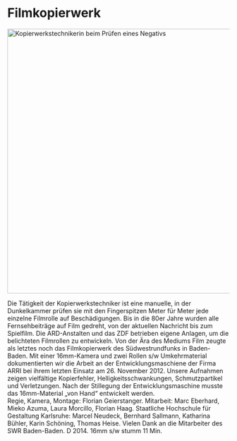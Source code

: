 # Filmkopierwerk

<img src="/projekte/2012filmkopierwerk/kopierwerk_16mmhd.mov.01_00_57_18.standbild007e2.jpg" data-query="?direct&amp;600" width="600" alt="Kopierwerkstechnikerin beim Prüfen eines Negativs" />

Die Tätigkeit der Kopierwerkstechniker ist eine manuelle, in der Dunkelkammer prüfen sie mit den Fingerspitzen Meter für Meter jede einzelne Filmrolle auf Beschädigungen. Bis in die 80er Jahre wurden alle Fernsehbeiträge auf Film gedreht, von der aktuellen Nachricht bis zum Spielfilm. Die ARD-Anstalten und das ZDF betrieben eigene Anlagen, um die belichteten Filmrollen zu entwickeln. Von der Ära des Mediums Film zeugte als letztes noch das Filmkopierwerk des Südwestrundfunks in Baden-Baden. Mit einer 16mm-Kamera und zwei Rollen s/w Umkehrmaterial dokumentierten wir die Arbeit an der Entwicklungsmaschiene der Firma ARRI bei ihrem letzten Einsatz am 26. November 2012. Unsere Aufnahmen zeigen vielfältige Kopierfehler, Helligkeitsschwankungen, Schmutzpartikel und Verletzungen. Nach der Stillegung der Entwicklungsmaschine musste das 16mm-Material „von Hand“ entwickelt werden.  
Regie, Kamera, Montage: Florian Geierstanger. Mitarbeit: Marc Eberhard, Mieko Azuma, Laura Morcillo, Florian Haag. Staatliche Hochschule für Gestaltung Karlsruhe: Marcel Neudeck, Bernhard Sallmann, Katharina Bühler, Karin Schöning, Thomas Heise. Vielen Dank an die Mitarbeiter des SWR Baden-Baden. D 2014. 16mm s/w stumm 11 Min.
